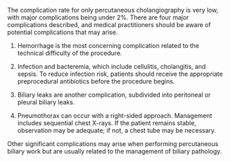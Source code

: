 The complication rate for only percutaneous cholangiography is very low, with major complications being under 2%. There are four major complications described, and medical practitioners should be aware of potential complications that may arise.

1. Hemorrhage is the most concerning complication related to the technical difficulty of the procedure.

2. Infection and bacteremia, which include cellulitis, cholangitis, and sepsis. To reduce infection risk, patients should receive the appropriate preprocedural antibiotics before the procedure begins.

3. Biliary leaks are another complication, subdivided into peritoneal or pleural biliary leaks.

4. Pneumothorax can occur with a right-sided approach. Management includes sequential chest X-rays. If the patient remains stable, observation may be adequate; if not, a chest tube may be necessary.

Other significant complications may arise when performing percutaneous biliary work but are usually related to the management of biliary pathology.